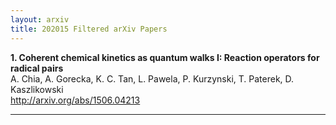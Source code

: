 ```yaml
---
layout: arxiv
title: 202015 Filtered arXiv Papers
---
```


**1.    Coherent chemical kinetics as quantum walks I: Reaction operators for radical pairs**  
A. Chia, A. Gorecka, K. C. Tan, L. Pawela, P. Kurzynski, T. Paterek, D. Kaszlikowski  
http://arxiv.org/abs/1506.04213  
<blockquote>
<p>

</p>
</blockquote>

------

